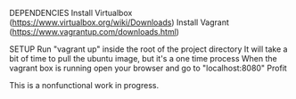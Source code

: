 DEPENDENCIES
Install Virtualbox (https://www.virtualbox.org/wiki/Downloads)
Install Vagrant (https://www.vagrantup.com/downloads.html)

SETUP
Run "vagrant up" inside the root of the project directory
It will take a bit of time to pull the ubuntu image, but it's a one time process
When the vagrant box is running open your browser and go to "localhost:8080"
Profit

This is a nonfunctional work in progress.
